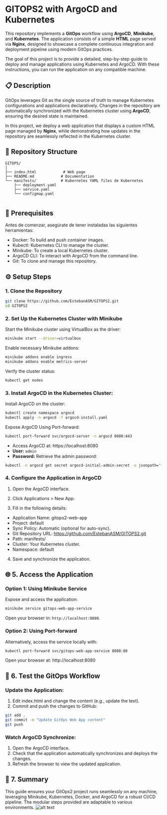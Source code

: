 #  GITOPS2 with ArgoCD and Kubernetes


This repository implements a **GitOps** workflow using **ArgoCD**, **Minikube**, and **Kubernetes**. The application consists of a simple **HTML** page served via **Nginx**, designed to showcase a complete continuous integration and deployment pipeline using modern GitOps practices.

The goal of this project is to provide a detailed, step-by-step guide to deploy and manage applications using Kubernetes and ArgoCD. With these instructions, you can run the application on any compatible machine.


## 📋 Description


GitOps leverages Git as the single source of truth to manage Kubernetes configurations and applications declaratively. Changes in the repository are automatically synchronized with the Kubernetes cluster using **ArgoCD**, ensuring the desired state is maintained.

In this project, we deploy a web application that displays a custom HTML page managed by **Nginx**, while demonstrating how updates in the repository are seamlessly reflected in the Kubernetes cluster.



## 📂 Repository Structure

```plaintext
GITOPS/
│
├── index.html            # Web page
├── README.md            # Documentation
└── manifests/           # Kubernetes YAML files de Kubernetes
    ├── deployment.yaml
    ├── service.yaml
    └── configmap.yaml


```

## 🎯 Prerequisites

Antes de comenzar, asegúrate de tener instaladas las siguientes herramientas:

- Docker: To build and push container images.
- Kubectl: Kubernetes CLI to manage the cluster.
- Minikube: To create a local Kubernetes cluster.
- ArgoCD CLI: To interact with ArgoCD from the command line.
- Git: To clone and manage this repository.

## ⚙️ Setup Steps

### 1. Clone the Repository

```bash
git clone https://github.com/EstebanASM/GITOPS2.git
cd GITOPS2
```

### 2. Set Up the Kubernetes Cluster with Minikube

Start the Minikube cluster using VirtualBox as the driver:

```bash
minikube start --driver=virtualbox


```

Enable necessary Minikube addons:

```bash
minikube addons enable ingress
minikube addons enable metrics-server

```

Verify the cluster status:

```bash
kubectl get nodes

```

### 3. Install ArgoCD in the Kubernetes Cluster:

Install ArgoCD on the cluster:

```bash
kubectl create namespace argocd
kubectl apply -n argocd -f argocd-install.yaml

```

Expose ArgoCD Using Port-forward:

```bash
kubectl port-forward svc/argocd-server -n argocd 8080:443

```

- Access ArgoCD at: https://localhost:8080
- **User:** `admin`
- **Password:** Retrieve the admin password:

```bash
kubectl -n argocd get secret argocd-initial-admin-secret -o jsonpath="{.data.password}" | base64 -d
```

### 4. Configure the Application in ArgoCD

1. Open the ArgoCD interface.

2. Click Applications > New App.

3. Fill in the following details:

- Application Name: gitops2-web-app
- Project: default
- Sync Policy: Automatic (optional for auto-sync).
- Git Repository URL: https://github.com/EstebanASM/GITOPS2.git
- Path: manifests/
- Cluster: Your Kubernetes cluster.
- Namespace: default
4. Save and synchronize the application.

## 🌐 5. Access the Application

### Option 1: Using Minikube Service

Expose and access the application:

```bash
minikube service gitops-web-app-service

```

Open your browser in: `http://localhost:8080`.

### Option 2: Using Port-forward

Alternatively, access the service locally with:

```bash
kubectl port-forward svc/gitops-web-app-service 8080:80

```

Open your browser at: http://localhost:8080

## 🧪 6. Test the GitOps Workflow

### Update the Application:

1. Edit index.html and change the content (e.g., update the text).
2. Commit and push the changes to GitHub:

```bash
git add .
git commit -m "Update GitOps Web App content"
git push


```

### Watch ArgoCD Synchronize:

1. Open the ArgoCD interface.
2. Check that the application automatically synchronizes and deploys the changes.
3. Refresh the browser to view the updated application.

## 📖 7. Summary

This guide ensures your GitOps2 project runs seamlessly on any machine, leveraging Minikube, Kubernetes, Docker, and ArgoCD for a robust CI/CD pipeline. The modular steps provided are adaptable to various environments.
![alt text](image.png)